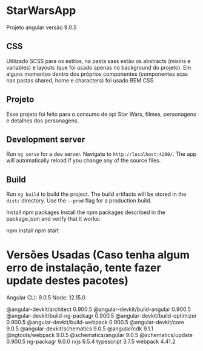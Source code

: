 # StarWarsApp

Projeto angular versão 9.0.5

## CSS

Utilizado SCSS para os estilos, na pasta sass estão os abstracts (mixins e variables) e layouts (que foi usado apenas no background do projeto).
Em alguns momentos dentro dos próprios componentes (componentes scss nas pastas shared, home e characters) foi usado BEM CSS.

## Projeto

Esse projeto foi feito para o consumo de api Star Wars, filmes, personagens e detalhes dos personagens.


## Development server

Run `ng serve` for a dev server. Navigate to `http://localhost:4200/`. The app will automatically reload if you change any of the source files.


## Build

Run `ng build` to build the project. The build artifacts will be stored in the `dist/` directory. Use the `--prod` flag for a production build.


Install npm packages
Install the npm packages described in the package.json and verify that it works:

npm install
npm start



# Versões Usadas (Caso tenha algum erro de instalação, tente fazer update destes pacotes)
Angular CLI: 9.0.5
Node: 12.15.0 

@angular-devkit/architect          0.900.5
@angular-devkit/build-angular      0.900.5
@angular-devkit/build-ng-packagr   0.900.5
@angular-devkit/build-optimizer    0.900.5
@angular-devkit/build-webpack      0.900.5
@angular-devkit/core               9.0.5
@angular-devkit/schematics         9.0.5
@angular/cdk                       9.1.1
@ngtools/webpack                   9.0.5
@schematics/angular                9.0.5
@schematics/update                 0.900.5
ng-packagr                         9.0.0
rxjs                               6.5.4
typescript                         3.7.5
webpack                            4.41.2



